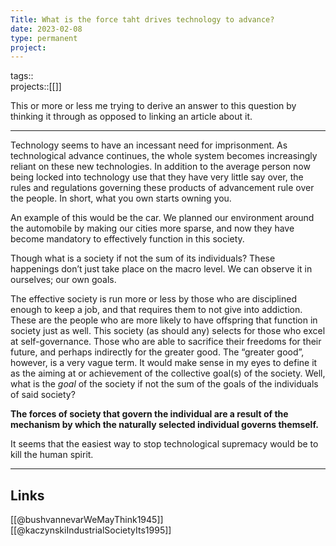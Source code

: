 ```yaml
---
Title: What is the force taht drives technology to advance?
date: 2023-02-08
type: permanent
project:
---
```


tags::  
projects::[[]]

This or more or less me trying to derive an answer to this question by thinking it through as opposed to linking an article about it.

---
Technology seems to have an incessant need for imprisonment. As technological advance continues, the whole system becomes increasingly reliant on these new technologies. In addition to the average person now being locked into technology use that they have very little say over, the rules and regulations governing these products of advancement rule over the people. In short, what you own starts owning you.

An example of this would be the car. We planned our environment around the automobile by making our cities more sparse, and now they have become mandatory to effectively function in this society.

Though what is a society if not the sum of its individuals? These happenings don’t just take place on the macro level. We can observe it in ourselves; our own goals.

The effective society is run more or less by those who are disciplined enough to keep a job, and that requires them to not give into addiction. These are the people who are more likely to have offspring that function in society just as well. This society (as should any) selects for those who excel at self-governance. Those who are able to sacrifice their freedoms for their future, and perhaps indirectly for the greater good. The “greater good”, however, is a very vague term. It would make sense in my eyes to define it as the aiming at or achievement of the collective goal(s) of the society. Well, what is the _goal_ of the society if not the sum of the goals of the individuals of said society?

**The forces of society that govern the individual are a result of the mechanism by which the naturally selected individual governs themself.**

It seems that the easiest way to stop technological supremacy would be to kill the human spirit.

---

Links
---

[[@bushvannevarWeMayThink1945]]
[[@kaczynskiIndustrialSocietyIts1995]]
